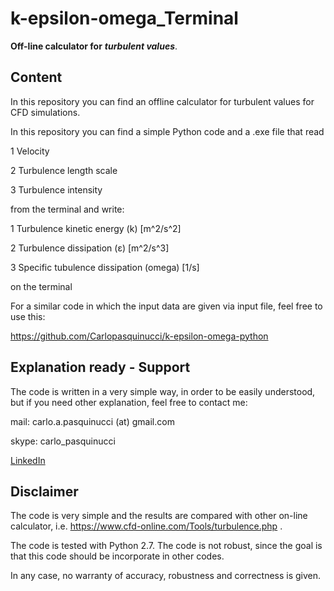 # k-epsilon-omega_Terminal

**Off-line calculator for** ***turbulent values***.

## Content  
In this repository you can find an offline calculator for turbulent values for CFD simulations.

In this repository you can find a simple Python code and a .exe file that read

1 Velocity

2 Turbulence length scale

3 Turbulence intensity

from the terminal and write:

1 Turbulence kinetic energy	(k) [m^2/s^2]

2 Turbulence dissipation (ε) [m^2/s^3]

3 Specific tubulence dissipation (omega) [1/s]

on the terminal

For a similar code in which the input data are given via input file, feel free to use this:

https://github.com/Carlopasquinucci/k-epsilon-omega-python


## Explanation ready - Support
The code is written in a very simple way, in order to be easily understood, but if you need other explanation, feel free to contact me:

mail: carlo.a.pasquinucci (at) gmail.com

skype: carlo_pasquinucci

[LinkedIn](https://www.linkedin.com/in/carloaugustopasquinucci/)


## Disclaimer
The code is very simple and the results are compared with other on-line calculator, i.e. https://www.cfd-online.com/Tools/turbulence.php .

The code is tested with Python 2.7.
The code is not robust, since the goal is that this code should be incorporate in other codes.

In any case, no warranty of accuracy, robustness and correctness is given.
